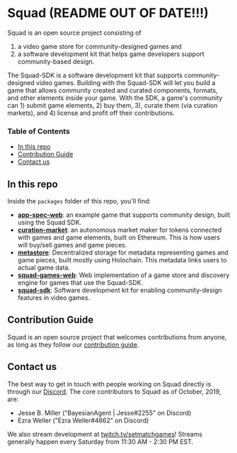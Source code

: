 # Squad (README OUT OF DATE!!!)

Squad is an open source project consisting of
1. a video game store for community-designed games and
1. a software development kit that helps game developers support
community-based design.

The Squad-SDK is a software development kit that supports
community-designed video games. Building with the Squad-SDK will let
you build a game that allows community created and curated components,
formats, and other elements inside your game. With the SDK, a game's
community can 1) submit game elements, 2) buy them, 3), curate them
(via curation markets), and 4) license and profit off their
contributions.

### Table of Contents
 - [In this repo](#In-this-repo)
 - [Contribution Guide](#Contribution-Guide)
 - [Contact us](#Contact-us)

## In this repo
Inside the `packages` folder of this repo, you'll find:
 - [**app-spec-web**](/packages/app-spec-web): an example game that
 supports community design, built using the Squad SDK.
 - [**curation-market**](/packages/curation-market): an autonomous
 market maker for tokens connected with games and game elements, built
 on Ethereum. This is how users will buy/sell games and game pieces.
 - [**metastore**](/packages/metastore): Decentralized storage for
 metadata representing games and game pieces, built mostly using
 Holochain. This metadata links users to actual game data.
 - [**squad-games-web**](/packages/squad-games-web): Web
 implementation of a game store and discovery engine for games that
 use the Squad-SDK.
 - [**squad-sdk**](/packages/squad-sdk): Software development kit for
 enabling community-design features in video games.

## Contribution Guide
Squad is an open source project that welcomes contributions from
anyone, as long as they follow our [contribution
guide](CONTRIBUTING.md).

## Contact us
The best way to get in touch with people working on Squad directly is
through our [Discord](https://discord.gg/AKnbAe9). The core
contributors to Squad as of October, 2019, are:
 - Jesse B. Miller ("BayesianAgent | Jesse#2255" on Discord)
 - Ezra Weller ("Ezra Weller#4662" on Discord)

 We also stream development at
 [twitch.tv/setmatchgames](https://www.twitch.tv/setmatchgames)!
 Streams generally happen every Saturday from 11:30 AM - 2:30 PM EST.
